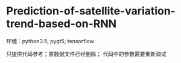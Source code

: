 # Prediction-of-satellite-variation-trend-based-on-RNN

环境：python3.5; pyqt5; tensorflow

只提供代码参考；原数据文件已经删除； 代码中的参数需要重新调试
